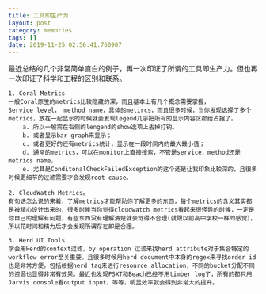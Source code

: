 ```yaml
---
title: 工具即生产力
layout: post
category: memories
tags: []
date: 2019-11-25 02:56:41.760907
---
```



最近总结的几个非常简单直白的例子，再一次印证了所谓的工具即生产力。但也再一次印证了科学和工程的区别和联系。
	
	1. Coral Metrics
	一般Coral原生的metrics比较隐藏的深，而且基本上有几个概念需要掌握，
	Service level， method name，具体的metircs，而且很多时候，当你发现选择了多个metrics，放在一起显示的时候就会发现legend几乎把所有的显示内容区都给占据了。
		a. 所以一般需在右侧的lengend的show选项上去掉打钩。
		b. 或者显示bar graph来显示；
		c. 或者更好的还有metrics统计，显示在一段时间内的最大最小值；
		d. 通常的metrics，可以在monitor上直接搜索，不管是service，method还是metrics name，
		e. 尤其是ConditonalCheckFailedException的这个还是让我印象比较深的，且很多时候更细节的过滤需要才会发现root cause。

	2. CloudWatch Metrics。
	有句话怎么说的来着，了解metrics才能帮助你了解更多的东西，每个metrics的含义其实都是被精心设计出来的，很多时候当你觉得cloudwatch metrics看起来很怪异的时候，一定是你自己的理解有问题，有些东西没有理解清楚就会觉得不合理(就跟以前高中学校一样的感觉），所以花时间和精力后才会发现所谓存在即是合理。

	3. Herd UI Tools
	学会用Herd的context过滤，by operation 过滤来找herd attribute对于集合特定的workflow error至关重要。且很多时候用herd document中本身的regex来寻找order id也是非常方便。包括根据herd tag来进行resource allocation，不同的bucket分配不同的资源也显得非常有效果。最近也发现PSXT和Beach已经不用timber log了，所有的都只用Jarvis console看output input，等等，明显效率就会得到非常大的提升。
